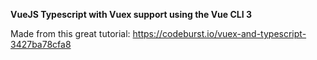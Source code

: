**VueJS Typescript with Vuex support using the Vue CLI 3**

Made from this great tutorial: https://codeburst.io/vuex-and-typescript-3427ba78cfa8
